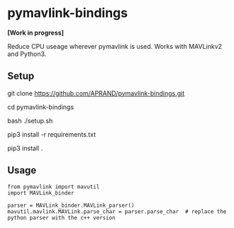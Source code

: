 # pymavlink-bindings
**[Work in progress]** 

Reduce CPU useage wherever pymavlink is used. Works with MAVLinkv2 and Python3.

## Setup

git clone https://github.com/APRAND/pymavlink-bindings.git

cd pymavlink-bindings

bash ./setup.sh

pip3 install -r requirements.txt

pip3 install .

## Usage
```
from pymavlink import mavutil
import MAVLink_binder

parser = MAVLink_binder.MAVLink_parser()
mavutil.mavlink.MAVLink.parse_char = parser.parse_char  # replace the python parser with the c++ version
```
